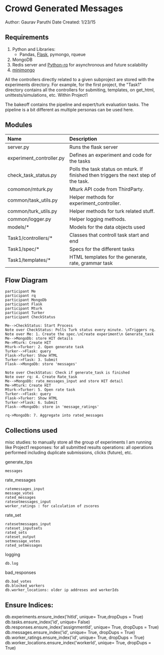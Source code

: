 Crowd Generated Messages
===
Author: Gaurav Paruthi
Date Created: 1/23/15

Requirements
---
1. Python and Libraries:
	- Pandas, [Flask](http://flask.pocoo.org/), pymongo, rqueue
2. MongoDB
3. Redis server and [Python-rq](http://python-rq.org/ "python-rq") for asynchronous and future scalability
4. [minimongo](https://github.com/slacy/minimongo.git)


All the controllers directly related to a given subproject are stored with the experiments directory. For example, for the first project, the "Task1" directory contains all the controllers for submiting, templates, on get_html, unittests/simulations, etc.
Within Project1

The bakeoff contains the pipeline and expert/turk evaluation tasks. The pipeline is a bit different as multiple personas can be used here.


Modules
---
| Name     | Description |
| :-------------- | :-------------------- |
| server.py | Runs the flask server|
| experiment_controller.py    | Defines an experiment and code for the tasks   |
| check_task_status.py     | Polls the task status on mturk. If finished then triggers the next step of the task. |
| comomon/mturk.py     | Mturk API code from ThirdParty.    |
| common/task_utils.py     | Helper methods for experiment_controller.    |
| common/turk_utils.py     | Helper methods for turk related stuff.  |
| common/logger.py     | Helper logging methods.  |
| models/*    | Models for the data objects used  |
| Task1/controllers/*    | Classes that controll task start and end  |
| Task1/spec/*    | Specs for the different tasks  |
| Task1/templates/*    | HTML templates for the generate, rate, grammar task  |


Flow Diagram
---
```sequence
participant Me
participant rq
participant MongoDb
participant Flask
participant Mturk
participant Turker
participant CheckStatus

Me-->CheckStatus: Start Process
Note over CheckStatus: Polls Turk status every minute. \nTriggers rq.
Note over Me: 1. Create the spec.\nCreate experiment\n Generate_task 
Me-->MongoDb: store HIT details
Me->Mturk: Create HIT
Mturk->Turker: 2. Open generate task
Turker-->Flask: query
Flask->Turker: Show HTML
Turker->Flask: 3. Submit
Flask-->MongoDb: store 'messages'

Note over CheckStatus: Check if generate_task is finished
Note over rq: 4. Create Rate_task
Me-->MongoDb: rate_messages_input and store HIT detail
Me->Mturk: Create HIT
Mturk->Turker: 5. Open rate task
Turker-->Flask: query
Flask->Turker: Show HTML
Turker->Flask: 6. Submit
Flask-->MongoDb: store in 'message_ratings'

rq->MongoDb: 7. Aggregate into rated_messages

```

Collections used
---

misc
    studies: to manually store all the group of experiments I am running like Project1
    responses: for all submitted results
    operations: all operations performed including duplicate submissions, clicks (future), etc.
    
generate_tips

    messages
    
rate_messages

    ratemessages_input
    message_votes
    rated_messages
    ratesetmessages_input
    worker_ratings : for calculation of zscores
    
rate_set

    ratesetmessages_input
    rateset_inputsets
    rated_sets
    rateset_output
    setmessage_votes
    rated_setmessages
    
logging
    
    db.log
    
bad_responses

    db.bad_votes
    db.blocked_workers
    db.worker_locations: older ip addreses and workerIds 


Ensure Indices:
---
db.experiments.ensure_index('hitId', unique= True,dropDups = True)
db.tasks.ensure_index('id', unique= False)
db.responses.ensure_index('assignmentId', unique= True, dropDups = True)
db.messages.ensure_index('id', unique= True, dropDups = True)
db.worker_ratings.ensure_index('id', unique= True, dropDups = True)
db.worker_locations.ensure_index('workerId', unique= True, dropDups = True)
